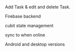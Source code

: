  Add Task & edit and delete Task.
 
 Firebase  backend
 
 cubit state management
 
 sync to when online
 
 Android and desktop versions
